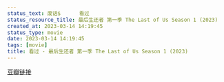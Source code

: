 ```yaml
---
status_text: 废话$      看过
status_resource_title: 最后生还者 第一季 The Last of Us Season 1‎ (2023)
created_at: 2023-03-14 14:19:45
status_type: movie
date: 2023-03-14 14:19:45
tags: [movie]
title: 看过 - 最后生还者 第一季 The Last of Us Season 1‎ (2023)
---
```

[豆瓣链接](https://movie.douban.com/subject/25848328/)
